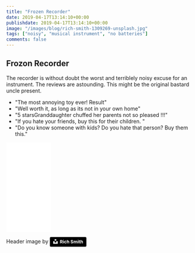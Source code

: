 ```yaml
---
title: "Frozen Recorder"
date: 2019-04-17T13:14:10+00:00
publishdate: 2019-04-17T13:14:10+00:00
image: "/images/blog/rich-smith-1309269-unsplash.jpg"
tags: ["noisy", "musical instrument", "no batteries"]
comments: false
---
```



## Frozon Recorder 

The recorder is without doubt the worst and terriblely noisy excuse for an instrument.  The reviews are astounding.  This might be the original bastard uncle present.

* "The most annoying toy ever! Result"
* "Well worth it, as long as its not in your own home"
* "5 starsGranddaughter chuffed her parents not so pleased !!!"
* "If you hate your friends, buy this for their children. "
* "Do you know someone with kids?  Do you hate that person?  Buy them this."

<iframe style="width:120px;height:240px;" marginwidth="0" marginheight="0" scrolling="no" frameborder="0" src="//ws-eu.amazon-adsystem.com/widgets/q?ServiceVersion=20070822&OneJS=1&Operation=GetAdHtml&MarketPlace=GB&source=ss&ref=as_ss_li_til&ad_type=product_link&tracking_id=wwwcoldclimat-21&language=en_GB&marketplace=amazon&region=GB&placement=1495013057&asins=1495013057&linkId=e9f874761a758f524312e8d962308974&show_border=true&link_opens_in_new_window=true"></iframe>

Header image by <a style="background-color:black;color:white;text-decoration:none;padding:4px 6px;font-family:-apple-system, BlinkMacSystemFont, &quot;San Francisco&quot;, &quot;Helvetica Neue&quot;, Helvetica, Ubuntu, Roboto, Noto, &quot;Segoe UI&quot;, Arial, sans-serif;font-size:12px;font-weight:bold;line-height:1.2;display:inline-block;border-radius:3px" href="https://unsplash.com/@richwilliamsmith?utm_medium=referral&amp;utm_campaign=photographer-credit&amp;utm_content=creditBadge" target="_blank" rel="noopener noreferrer" title="Download free do whatever you want high-resolution photos from Rich Smith"><span style="display:inline-block;padding:2px 3px"><svg xmlns="http://www.w3.org/2000/svg" style="height:12px;width:auto;position:relative;vertical-align:middle;top:-2px;fill:white" viewBox="0 0 32 32"><title>unsplash-logo</title><path d="M10 9V0h12v9H10zm12 5h10v18H0V14h10v9h12v-9z"></path></svg></span><span style="display:inline-block;padding:2px 3px">Rich Smith</span></a>